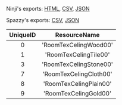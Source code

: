 Ninji's exports: [HTML](https://wuffs.org/acnh/bcsv_160/html/RoomCeilingParam.html), [CSV](https://wuffs.org/acnh/bcsv_160/csv/RoomCeilingParam.csv), [JSON](https://wuffs.org/acnh/bcsv_160/json/RoomCeilingParam.json)

Spazzy's exports: [CSV](https://github.com/McSpazzy/acnh-csv/blob/master/RoomCeilingParam.csv), [JSON](https://github.com/McSpazzy/acnh-json/blob/master/RoomCeilingParam.json)

| UniqueID | ResourceName |
|:--:|:--:|
| 0 | 'RoomTexCelingWood00' | 
| 1 | 'RoomTexCelingTile00' | 
| 3 | 'RoomTexCelingStone00' | 
| 7 | 'RoomTexCelingCloth00' | 
| 8 | 'RoomTexCelingPlain00' | 
| 9 | 'RoomTexCelingGold00' | 
